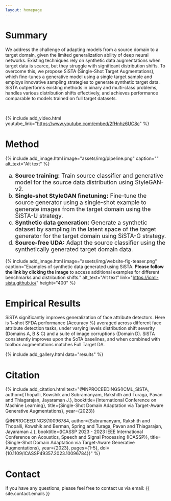 ```yaml
---
layout: homepage
---
```


# Summary

We address the challenge of adapting models from a source domain to a target domain, given the limited generalization ability of deep neural networks. Existing techniques rely on synthetic data augmentations when target data is scarce, but they struggle with significant distribution shifts. To overcome this, we propose SiSTA (Single-Shot Target Augmentations), which fine-tunes a generative model using a single target sample and employs innovative sampling strategies to generate synthetic target data. SiSTA outperforms existing methods in binary and multi-class problems, handles various distribution shifts effectively, and achieves performance comparable to models trained on full target datasets.

<br>

{% include add_video.html 
    youtube_link="https://www.youtube.com/embed/2fHnhz6UC8c" 
%}

# Method

{% include add_image.html 
    image="assets/img/pipeline.png"
    caption="" 
    alt_text="Alt text" 
%}


<div style="font-size:18px">
  <ol type="a">
  <li><strong>Source training:</strong> Train source classifier and generative model for the source data distribution using StyleGAN-v2.</li>
  <li><strong>Single-shot StyleGAN finetuning:</strong> Fine-tune the source generator using a single-shot example to generate images from the target domain using the SiSTA-U strategy.</li>
  <li><strong>Synthetic data generation:</strong> Generate a synthetic dataset by sampling in the latent space of the target generator for the target domain using SiSTA-G strategy.</li>
  <li><strong>Source-free UDA:</strong> Adapt the source classifier using the synthetically generated target domain data.</li>
</ol>
</div>


{% include add_image.html 
    image="assets/img/website-fig-teaser.png"
    caption="Examples of synthetic data generated using SiSTA. <strong>Please follow the link by clicking the image</strong> to access additional examples for different benchmarks and distribution shifts." 
    alt_text="Alt text" 
    link="https://icml-sista.github.io/"
    height="400"
%}



# Empirical Results


SiSTA significantly improves generalization of face attribute detectors. Here is 1−shot SFDA performance (Accuracy %) averaged across different face attribute detection tasks, under varying levels distribution shift severity (Domains A, B & C) and a suite of image corruptions (Domain D). SiSTA consistently improves upon the SoTA baselines, and when combined with toolbox augmentations matches Full Target DA.

{% include add_gallery.html data="results" %}



# Citation

{% include add_citation.html text="@INPROCEEDINGS{ICML_SISTA,
  author={Thopalli, Kowshik and Subramanyam, Rakshith and Turaga, Pavan and Thiagarajan, Jayaraman J.},
  booktitle={International Conference on Machine Learning}, 
  title={Single-Shot Domain Adaptation via Target-Aware Generative Augmentations}, 
  year={2023}}


@INPROCEEDINGS{10096784,
  author={Subramanyam, Rakshith and Thopalli, Kowshik and Berman, Spring and Turaga, Pavan and Thiagarajan, Jayaraman J.},
  booktitle={ICASSP 2023 - 2023 IEEE International Conference on Acoustics, Speech and Signal Processing (ICASSP)}, 
  title={Single-Shot Domain Adaptation via Target-Aware Generative Augmentations}, 
  year={2023},
  pages={1-5},
  doi={10.1109/ICASSP49357.2023.10096784}}" %}


# Contact
If you have any questions, please feel free to contact us via email: {{ site.contact.emails }}
